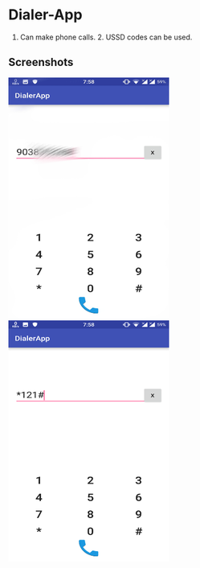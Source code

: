 # Dialer-App
1. Can make phone calls.  2. USSD codes can be used. 

## Screenshots
<img src = "https://github.com/Suvam-Mondal/Dialer-App/blob/master/PicsArt_05-01-01.57.38.jpg" height="480" width="320" >

<img src = "https://github.com/Suvam-Mondal/Dialer-App/blob/master/Screenshot_20170501-075821.png" height="480" width="320" >
